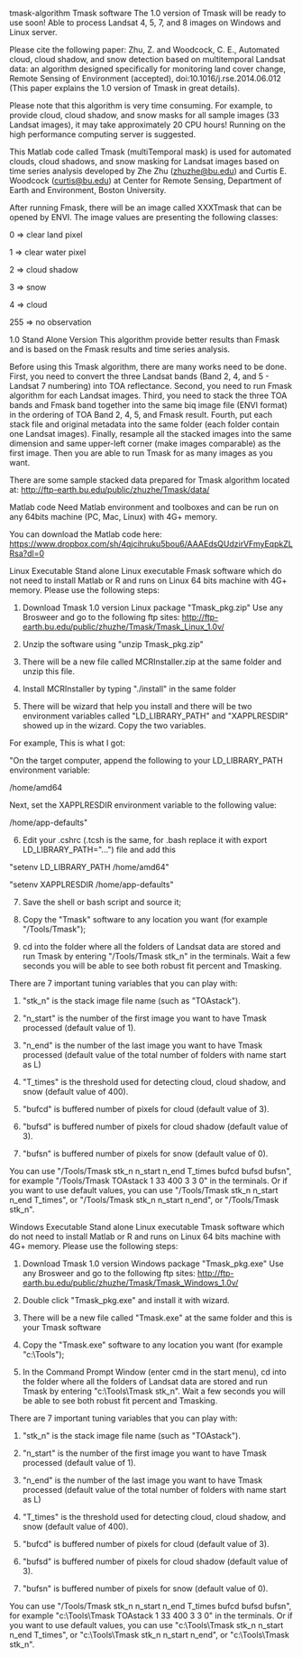 tmask-algorithm
Tmask software
The 1.0 version of Tmask will be ready to use soon! Able to process Landsat 4, 5, 7, and 8 images on Windows and Linux server.

Please cite the following paper: Zhu, Z. and Woodcock, C. E., Automated cloud, cloud shadow, and snow detection based on multitemporal Landsat data: an algorithm designed specifically for monitoring land cover change, Remote Sensing of Environment (accepted), doi:10.1016/j.rse.2014.06.012 (This paper explains the 1.0 version of Tmask in great details).

Please note that this algorithm is very time consuming. For example, to provide cloud, cloud shadow, and snow masks for all sample images (33 Landsat images), it may take approximately 20 CPU hours! Running on the high performance computing server is suggested.

This Matlab code called Tmask (multiTemporal mask) is used for automated clouds, cloud shadows, and snow masking for Landsat images based on time series analysis developed by Zhe Zhu (zhuzhe@bu.edu) and Curtis E. Woodcock (curtis@bu.edu) at Center for Remote Sensing, Department of Earth and Environment, Boston University.

After running Fmask, there will be an image called XXXTmask that can be opened by ENVI. The image values are presenting the following classes:

0 => clear land pixel

1 => clear water pixel

2 => cloud shadow

3 => snow

4 => cloud

255 => no observation

1.0 Stand Alone Version
This algorithm provide better results than Fmask and is based on the Fmask results and time series analysis.

Before using this Tmask algorithm, there are many works need to be done. First, you need to convert the three Landsat bands (Band 2, 4, and 5 - Landsat 7 numbering) into TOA reflectance. Second, you need to run Fmask algorithm for each Landsat images. Third, you need to stack the three TOA bands and Fmask band together into the same biq image file (ENVI format) in the ordering of TOA Band 2, 4, 5, and Fmask result. Fourth, put each stack file and original metadata into the same folder (each folder contain one Landsat images). Finally, resample all the stacked images into the same dimension and same upper-left corner (make images comparable) as the first image. Then you are able to run Tmask for as many images as you want.

There are some sample stacked data prepared for Tmask algorithm located at: http://ftp-earth.bu.edu/public/zhuzhe/Tmask/data/

Matlab code
Need Matlab environment and toolboxes and can be run on any 64bits machine (PC, Mac, Linux) with 4G+ memory. 

You can download the Matlab code here: https://www.dropbox.com/sh/4qjcihruku5bou6/AAAEdsQUdzirVFmyEqpkZLRsa?dl=0

Linux Executable
Stand alone Linux executable Fmask software which do not need to install Matlab or R and runs on Linux 64 bits machine with 4G+ memory. Please use the following steps:

1. Download Tmask 1.0 version Linux package "Tmask_pkg.zip" Use any Brosweer and go to the following ftp sites: http://ftp-earth.bu.edu/public/zhuzhe/Tmask/Tmask_Linux_1.0v/

2. Unzip the software using "unzip Tmask_pkg.zip"

3. There will be a new file called MCRInstaller.zip at the same folder and unzip this file.

4. Install MCRInstaller by typing "./install" in the same folder

5. There will be wizard that help you install and there will be two environment variables called "LD_LIBRARY_PATH" and "XAPPLRESDIR" showed up in the wizard. Copy the two variables.

For example, This is what I got:

"On the target computer, append the following to your LD_LIBRARY_PATH environment variable:

/home/amd64

Next, set the XAPPLRESDIR environment variable to the following value:

/home/app-defaults"

6. Edit your .cshrc (.tcsh is the same, for .bash replace it with export LD_LIBRARY_PATH="...") file and add this

"setenv LD_LIBRARY_PATH /home/amd64"

"setenv XAPPLRESDIR /home/app-defaults"

7. Save the shell or bash script and source it;

8. Copy the "Tmask" software to any location you want (for example "/Tools/Tmask");

9. cd into the folder where all the folders of Landsat data are stored and run Tmask by entering "/Tools/Tmask stk_n" in the terminals. Wait a few seconds you will be able to see both robust fit percent and Tmasking.

There are 7 important tuning variables that you can play with:

1) "stk_n" is the stack image file name (such as "TOAstack").

2) "n_start" is the number of the first image you want to have Tmask processed (default value of 1).

3) "n_end" is the number of the last image you want to have Tmask processed (default value of the total number of folders with name start as L)

4) "T_times" is the threshold used for detecting cloud, cloud shadow, and snow (default value of 400).

5) "bufcd" is buffered number of pixels for cloud (default value of 3).

6) "bufsd" is buffered number of pixels for cloud shadow (default value of 3).

7) "bufsn" is buffered number of pixels for snow (default value of 0).

You can use "/Tools/Tmask stk_n n_start n_end T_times bufcd bufsd bufsn", for example "/Tools/Tmask TOAstack 1 33 400 3 3 0" in the terminals. Or if you want to use default values, you can use "/Tools/Tmask stk_n n_start n_end T_times", or "/Tools/Tmask stk_n n_start n_end", or "/Tools/Tmask stk_n".

Windows Executable
Stand alone Linux executable Tmask software which do not need to install Matlab or R and runs on Linux 64 bits machine with 4G+ memory. Please use the following steps:

1. Download Tmask 1.0 version Windows package "Tmask_pkg.exe" Use any Brosweer and go to the following ftp sites: http://ftp-earth.bu.edu/public/zhuzhe/Tmask/Tmask_Windows_1.0v/

2. Double click "Tmask_pkg.exe" and install it with wizard.

3. There will be a new file called "Tmask.exe" at the same folder and this is your Tmask software

4. Copy the "Tmask.exe" software to any location you want (for example "c:\Tools");

5. In the Command Prompt Window (enter cmd in the start menu), cd into the folder where all the folders of Landsat data are stored and run Tmask by entering "c:\Tools\Tmask stk_n". Wait a few seconds you will be able to see both robust fit percent and Tmasking.

There are 7 important tuning variables that you can play with:

1) "stk_n" is the stack image file name (such as "TOAstack").

2) "n_start" is the number of the first image you want to have Tmask processed (default value of 1).

3) "n_end" is the number of the last image you want to have Tmask processed (default value of the total number of folders with name start as L)

4) "T_times" is the threshold used for detecting cloud, cloud shadow, and snow (default value of 400).

5) "bufcd" is buffered number of pixels for cloud (default value of 3).

6) "bufsd" is buffered number of pixels for cloud shadow (default value of 3).

7) "bufsn" is buffered number of pixels for snow (default value of 0).

You can use "/Tools/Tmask stk_n n_start n_end T_times bufcd bufsd bufsn", for example "c:\Tools\Tmask TOAstack 1 33 400 3 3 0" in the terminals. Or if you want to use default values, you can use "c:\Tools\Tmask stk_n n_start n_end T_times", or "c:\Tools\Tmask stk_n n_start n_end", or "c:\Tools\Tmask stk_n".
